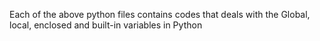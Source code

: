 Each of the above python files contains codes that deals with the Global, local, enclosed and built-in variables in Python
